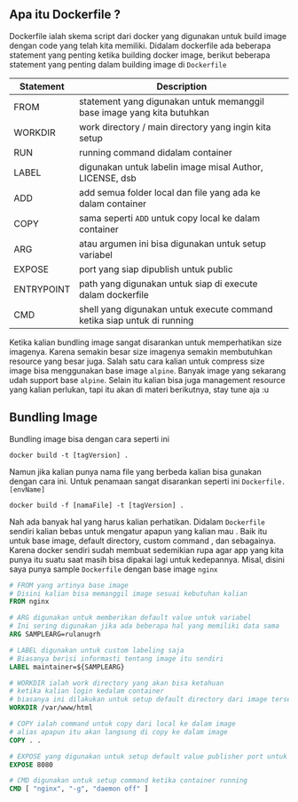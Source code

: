## Apa itu Dockerfile ?
Dockerfile ialah skema script dari docker yang digunakan untuk build image dengan code yang telah kita memiliki. Didalam dockerfile ada beberapa statement yang penting ketika building docker image, berikut beberapa statement yang penting dalam building image di `Dockerfile`

| Statement  | Description                                                             |
|------------|-------------------------------------------------------------------------|
|    FROM    | statement yang digunakan untuk memanggil base image yang kita butuhkan  |
|   WORKDIR  | work directory / main directory yang ingin kita setup                   |
|     RUN    | running command didalam container                                       |
|    LABEL   | digunakan untuk labelin image misal Author, LICENSE, dsb                |
|     ADD    | add semua folder local dan file yang ada ke dalam container             |
|    COPY    | sama seperti `ADD` untuk copy local ke dalam container                  |
|     ARG    | atau argumen ini bisa digunakan untuk setup variabel                    |
|   EXPOSE   | port yang siap dipublish untuk public                                   |
| ENTRYPOINT | path yang digunakan untuk siap di execute dalam dockerfile              |
|     CMD    | shell yang digunakan untuk execute command ketika siap untuk di running |

Ketika kalian bundling image sangat disarankan untuk memperhatikan size imagenya. Karena semakin besar size imagenya semakin membutuhkan resource yang besar juga. Salah satu cara kalian untuk compress size image bisa menggunakan base image `alpine`. Banyak image yang sekarang udah support base `alpine`. Selain itu kalian bisa juga management resource yang kalian perlukan, tapi itu akan di materi berikutnya, stay tune aja :u

## Bundling Image
Bundling image bisa dengan cara seperti ini
```
docker build -t [tagVersion] .
```
Namun jika kalian punya nama file yang berbeda kalian bisa gunakan dengan cara ini. Untuk penamaan sangat disarankan seperti ini `Dockerfile.[envName]`
```
docker build -f [namaFile] -t [tagVersion] .
```
Nah ada banyak hal yang harus kalian perhatikan. Didalam `Dockerfile` sendiri kalian bebas untuk mengatur apapun yang kalian mau . Baik itu untuk base image, default directory, custom command , dan sebagainya. Karena docker sendiri sudah membuat sedemikian rupa agar app yang kita punya itu suatu saat masih bisa dipakai lagi untuk kedepannya. Misal, disini saya punya sample `Dockerfile` dengan base image `nginx`

```dockerfile
# FROM yang artinya base image
# Disini kalian bisa memanggil image sesuai kebutuhan kalian
FROM nginx

# ARG digunakan untuk memberikan default value untuk variabel
# Ini sering digunakan jika ada beberapa hal yang memiliki data sama
ARG SAMPLEARG=rulanugrh

# LABEL digunakan untuk custom labeling saja
# Biasanya berisi informasti tentang image itu sendiri
LABEL maintainer=${SAMPLEARG}

# WORKDIR ialah work directory yang akan bisa ketahuan 
# ketika kalian login kedalam container
# biasanya ini dilakukan untuk setup default directory dari image tersebut
WORKDIR /var/www/html

# COPY ialah command untuk copy dari local ke dalam image
# alias apapun itu akan langsung di copy ke dalam image
COPY . .

# EXPOSE yang digunakan untuk setup default value publisher port untuk keluar
EXPOSE 8080

# CMD digunakan untuk setup command ketika container running
CMD [ "nginx", "-g", "daemon off" ]
```